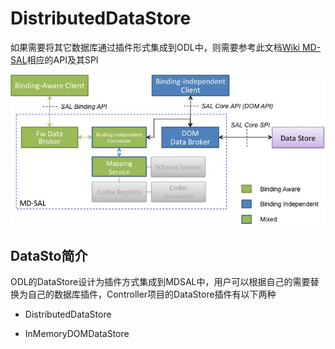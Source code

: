 # DistributedDataStore

如果需要将其它数据库通过插件形式集成到ODL中，则需要参考此文档[Wiki MD-SAL](https://wiki.opendaylight.org/view/OpenDaylight_Controller:MD-SAL:Architecture:DOM_DataStore:Plugging_in_a_Datastore_into_MD-SAL)相应的API及其SPI 

![MDSAL](DS-Plugin.jpg)

## DataSto简介

ODL的DataStore设计为插件方式集成到MDSAL中，用户可以根据自己的需要替换为自己的数据库插件，Controller项目的DataStore插件有以下两种  

+ DistributedDataStore

+ InMemoryDOMDataStore
